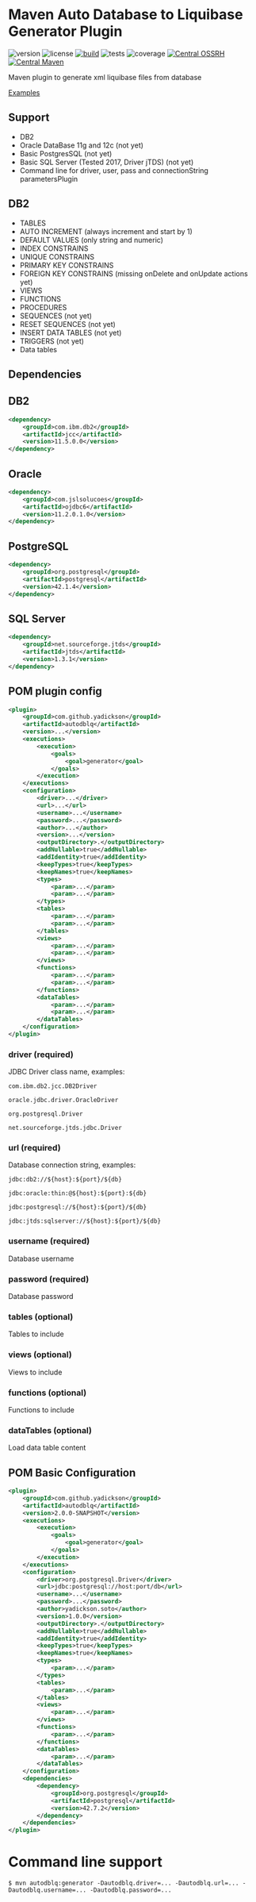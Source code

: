 # Maven Auto Database to Liquibase Generator Plugin

![version](https://img.shields.io/github/v/release/yadickson/autodblq?style=flat-square)
![license](https://img.shields.io/github/license/yadickson/autodblq?style=flat-square)
[![build](https://img.shields.io/github/actions/workflow/status/yadickson/autodblq/maven.yml?branch=main&style=flat-square)](https://github.com/yadickson/autodblq/actions/workflows/maven.yml)
![tests](https://img.shields.io/endpoint?style=flat-square&url=https%3A%2F%2Fgist.githubusercontent.com%2Fyadickson%2F2edc636fc2ff6aff4b056d455f3290be%2Fraw%2Fautodblq-junit-tests.json)
![coverage](https://img.shields.io/endpoint?style=flat-square&url=https%3A%2F%2Fgist.githubusercontent.com%2Fyadickson%2F2edc636fc2ff6aff4b056d455f3290be%2Fraw%2Fautodblq-cobertura-coverage.json)
[![Central OSSRH][oss-nexus-image]][oss-nexus-url]
[![Central Maven][central-image]][central-url]


Maven plugin to generate xml liquibase files from database

[Examples](https://github.com/yadickson/autodblq-examples)

## Support

- DB2
- Oracle DataBase 11g and 12c (not yet)
- Basic PostgresSQL (not yet)
- Basic SQL Server (Tested 2017, Driver jTDS) (not yet)
- Command line for driver, user, pass and connectionString parametersPlugin

## DB2

- TABLES
- AUTO INCREMENT (always increment and start by 1)
- DEFAULT VALUES (only string and numeric)
- INDEX CONSTRAINS
- UNIQUE CONSTRAINS
- PRIMARY KEY CONSTRAINS
- FOREIGN KEY CONSTRAINS (missing onDelete and onUpdate actions yet)
- VIEWS
- FUNCTIONS
- PROCEDURES
- SEQUENCES (not yet)
- RESET SEQUENCES (not yet)
- INSERT DATA TABLES (not yet)
- TRIGGERS (not yet)
- Data tables

## Dependencies

## DB2

```xml        
<dependency>
    <groupId>com.ibm.db2</groupId>
    <artifactId>jcc</artifactId>
    <version>11.5.0.0</version>
</dependency>
```

## Oracle

```xml
<dependency>
    <groupId>com.jslsolucoes</groupId>
    <artifactId>ojdbc6</artifactId>
    <version>11.2.0.1.0</version>
</dependency>
```

## PostgreSQL

```xml
<dependency>
    <groupId>org.postgresql</groupId>
    <artifactId>postgresql</artifactId>
    <version>42.1.4</version>
</dependency>
```

## SQL Server

```xml
<dependency>
    <groupId>net.sourceforge.jtds</groupId>
    <artifactId>jtds</artifactId>
    <version>1.3.1</version>
</dependency>
```

## POM plugin config

```xml
<plugin>
    <groupId>com.github.yadickson</groupId>
    <artifactId>autodblq</artifactId>
    <version>...</version>
    <executions>
        <execution>
            <goals>
                <goal>generator</goal>
            </goals>
        </execution>
    </executions>
    <configuration>
        <driver>...</driver>
        <url>...</url>
        <username>...</username>
        <password>...</password>
        <author>...</author>
        <version>...</version>
        <outputDirectory>.</outputDirectory>
        <addNullable>true</addNullable>
        <addIdentity>true</addIdentity>
        <keepTypes>true</keepTypes>
        <keepNames>true</keepNames>
        <types>
            <param>...</param>
            <param>...</param>
        </types>
        <tables>
            <param>...</param>
            <param>...</param>
        </tables>
        <views>
            <param>...</param>
            <param>...</param>
        </views>
        <functions>
            <param>...</param>
            <param>...</param>
        </functions>
        <dataTables>
            <param>...</param>
            <param>...</param>
        </dataTables>
    </configuration>
</plugin>
```

### driver (required)

JDBC Driver class name, examples:

```
com.ibm.db2.jcc.DB2Driver
```

```
oracle.jdbc.driver.OracleDriver
```

```
org.postgresql.Driver
```

```
net.sourceforge.jtds.jdbc.Driver
```

### url (required)

Database connection string, examples:

```
jdbc:db2://${host}:${port}/${db}
```

```
jdbc:oracle:thin:@${host}:${port}:${db}
```

```
jdbc:postgresql://${host}:${port}/${db}
```

```
jdbc:jtds:sqlserver://${host}:${port}/${db}
```

### username (required)

Database username

### password (required)

Database password

### tables (optional)

Tables to include

### views (optional)

Views to include

### functions (optional)

Functions to include

### dataTables (optional)

Load data table content

## POM Basic Configuration

```xml
<plugin>
    <groupId>com.github.yadickson</groupId>
    <artifactId>autodblq</artifactId>
    <version>2.0.0-SNAPSHOT</version>
    <executions>
        <execution>
            <goals>
                <goal>generator</goal>
            </goals>
        </execution>
    </executions>
    <configuration>
        <driver>org.postgresql.Driver</driver>
        <url>jdbc:postgresql://host:port/db</url>
        <username>...</username>
        <password>...</password>
        <author>yadickson.soto</author>
        <version>1.0.0</version>
        <outputDirectory>.</outputDirectory>
        <addNullable>true</addNullable>
        <addIdentity>true</addIdentity>
        <keepTypes>true</keepTypes>
        <keepNames>true</keepNames>
        <types>
            <param>...</param>
        </types>
        <tables>
            <param>...</param>
        </tables>
        <views>
            <param>...</param>
        </views>
        <functions>
            <param>...</param>
        </functions>
        <dataTables>
            <param>...</param>
        </dataTables>
    </configuration>
    <dependencies>
        <dependency>
            <groupId>org.postgresql</groupId>
            <artifactId>postgresql</artifactId>
            <version>42.7.2</version>
        </dependency>
    </dependencies>
</plugin>
```

# Command line support

```
$ mvn autodblq:generator -Dautodblq.driver=... -Dautodblq.url=... -Dautodblq.username=... -Dautodblq.password=...
```

[oss-nexus-image]: https://img.shields.io/nexus/r/https/oss.sonatype.org/com.github.yadickson/autodblq.svg
[oss-nexus-url]: https://oss.sonatype.org/#nexus-search;quick~autodblq

[central-image]: https://maven-badges.herokuapp.com/maven-central/com.github.yadickson/autodblq/badge.svg
[central-url]: https://maven-badges.herokuapp.com/maven-central/com.github.yadickson/autodblq
